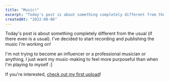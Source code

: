 ```yaml
---
title: "Music!"
excerpt: "Today's post is about something completely different from the usual..."
createdAt: "2022-08-06"
---
```


Today's post is about something completely different from the usual (if there
even is a usual). I've decided to start recording and publishing the
music I'm working on!

I'm not trying to become an influencer or a professional musician or anything,
I just want my music-making to feel more purposeful than when I'm playing to
myself :]

If you're interested, [check out my first upload](/music/never_knew.flac)!

<!-- vi: set sts=2 sw=2 et :-->
